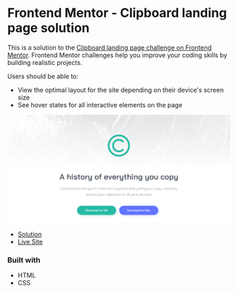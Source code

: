 # Frontend Mentor - Clipboard landing page solution

This is a solution to the [Clipboard landing page challenge on Frontend Mentor](https://www.frontendmentor.io/challenges/clipboard-landing-page-5cc9bccd6c4c91111378ecb9). Frontend Mentor challenges help you improve your coding skills by building realistic projects. 

Users should be able to:

- View the optimal layout for the site depending on their device's screen size
- See hover states for all interactive elements on the page

![](./screenshot.png)

- [Solution](https://your-solution-url.com)
- [Live Site](https://your-live-site-url.com)

### Built with

- HTML
- CSS